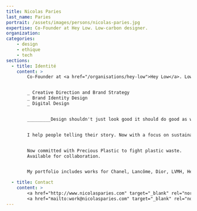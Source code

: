 ```yaml
---
title: Nicolas Paries
last_name: Paries
portrait: /assets/images/persons/nicolas-paries.jpg
expertise: Co-Founder at Hey Low. Low-carbon designer.
organization:
categories:
    - design
    - ethique
    - tech
sections:
  - title: Identité
    content: >
        Co-Founder at <a href="/organisations/hey-low">Hey Low</a>. Low-carbon designer.


        _ Creative Direction and Brand Strategy
        _ Brand Identity Design
        _ Digital Design


        _________Design shouldn't just look good it should do good as well_________


        I help people telling their story. Now with a focus on sustainable projects for social & environmental good.


        Now committed with Precious Plastic to fight plastic waste.
        Available for collaboration.


        My portfolio includes works for Chanel, Lancôme, Dior, LVMH, Hermès-Puiforcat, Nespresso, the French Football Federation and the Bruxelles-Flandern Tourism Office.

  - title: Contact
    content: >
        <a href="http://www.nicolasparies.com" target="_blank" rel="noreferrer">Site</a> –
        <a href="mailto:work@nicolasparies.com" target="_blank" rel="noreferrer">Mail</a>
---
```


